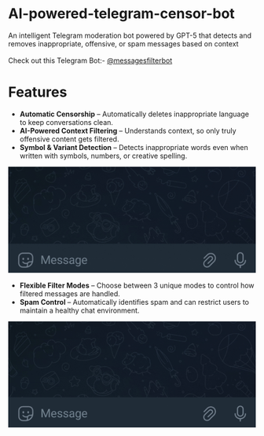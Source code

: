 # AI-powered-telegram-censor-bot
An intelligent Telegram moderation bot powered by GPT-5 that detects and removes inappropriate, offensive, or spam messages based on context
<br><br>
Check out this Telegram Bot:- [@messagesfilterbot](https://t.me/messagesfilterbot)

# Features
- **Automatic Censorship** – Automatically deletes inappropriate language to keep conversations clean.
- **AI-Powered Context Filtering** – Understands context, so only truly offensive content gets filtered.
- **Symbol & Variant Detection** – Detects inappropriate words even when written with symbols, numbers, or creative spelling.

<p align="center">
  <img src="img/symbol.gif" alt="symbol gif" />
</p>

- **Flexible Filter Modes** – Choose between 3 unique modes to control how filtered messages are handled.
- **Spam Control** – Automatically identifies spam and can restrict users to maintain a healthy chat environment.

<p align="center">
  <img src="img/spam.gif" alt="spam gif" />
</p>

